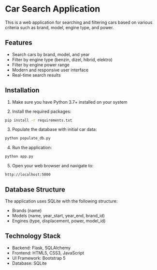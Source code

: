 # Car Search Application

This is a web application for searching and filtering cars based on various criteria such as brand, model, engine type, and power.

## Features

- Search cars by brand, model, and year
- Filter by engine type (benzin, dizel, hibrid, elektro)
- Filter by engine power range
- Modern and responsive user interface
- Real-time search results

## Installation

1. Make sure you have Python 3.7+ installed on your system

2. Install the required packages:
```bash
pip install -r requirements.txt
```

3. Populate the database with initial car data:
```bash
python populate_db.py
```

4. Run the application:
```bash
python app.py
```

5. Open your web browser and navigate to:
```
http://localhost:5000
```

## Database Structure

The application uses SQLite with the following structure:

- Brands (name)
- Models (name, year_start, year_end, brand_id)
- Engines (type, displacement, power, model_id)

## Technology Stack

- Backend: Flask, SQLAlchemy
- Frontend: HTML5, CSS3, JavaScript
- UI Framework: Bootstrap 5
- Database: SQLite
